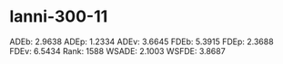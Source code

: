 # lanni-300-11

ADEb: 2.9638
ADEp: 1.2334
ADEv: 3.6645
FDEb: 5.3915
FDEp: 2.3688
FDEv: 6.5434
Rank: 1588
WSADE: 2.1003
WSFDE: 3.8687